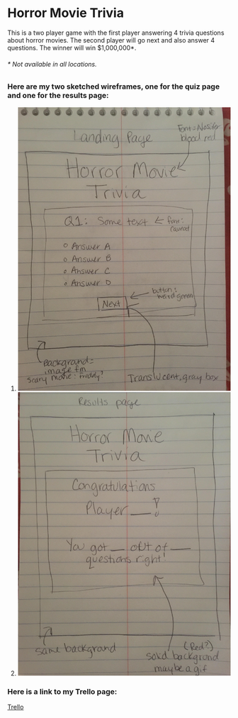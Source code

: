 # Horror Movie Trivia

This is a two player game with the first player answering 4 trivia questions about horror movies. The second player will go next and also answer 4 questions. The winner will win $1,000,000*.

###### * *Not available in all locations.*

### Here are my two sketched wireframes, one for the quiz page and one for the results page:

1. ![Quiz Page](https://github.com/nataliefrancis/project-1/blob/master/images/wireframe-landingpg.jpg)
2. ![Results Page](https://github.com/nataliefrancis/project-1/blob/master/images/wireframe-results.jpg)

### Here is a link to my Trello page:
[Trello](https://trello.com/b/Fd4OAwNG/project-1)
